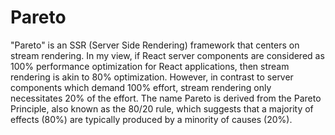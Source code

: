 # Pareto

"Pareto" is an SSR (Server Side Rendering) framework that centers on stream rendering. In my view, if React server components are considered as 100% performance optimization for React applications, then stream rendering is akin to 80% optimization. However, in contrast to server components which demand 100% effort, stream rendering only necessitates 20% of the effort. The name Pareto is derived from the Pareto Principle, also known as the 80/20 rule, which suggests that a majority of effects (80%) are typically produced by a minority of causes (20%).

